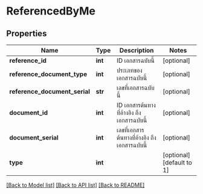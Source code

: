 # ReferencedByMe

## Properties
Name | Type | Description | Notes
------------ | ------------- | ------------- | -------------
**reference_id** | **int** | ID เอกสารฉบับนี้ | [optional] 
**reference_document_type** | **int** | ประเภทของเอกสารฉบับนี้ | [optional] 
**reference_document_serial** | **str** | เลขที่เอกสารฉบับนี้ | [optional] 
**document_id** | **int** | ID เอกสารต้นทางที่อ้างอิง ถึง เอกสารฉบับนี้ | [optional] 
**document_serial** | **int** | เลขที่เอกสารต้นทางที่อ้างอิง ถึง เอกสารฉบับนี้ | [optional] 
**type** | **int** |  | [optional] [default to 1]

[[Back to Model list]](../README.md#documentation-for-models) [[Back to API list]](../README.md#documentation-for-api-endpoints) [[Back to README]](../README.md)


